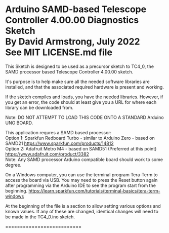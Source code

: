 Arduino SAMD-based Telescope Controller 4.00.00 Diagnostics Sketch<br>
By David Armstrong, July 2022<br>
See MIT LICENSE.md file<br>
==================================================================

This Sketch is designed to be used as a precursor sketch to TC4_0,
the SAMD processor based Telescope Controller 4.00.00 sketch.

It's purpose is to help make sure all the needed software libraries
are installed, and that the associated required hardware is present and
working.

If the sketch compiles and loads, you have the needed libraries.  However,
if you get an error, the code should at least give you a URL for where each
library can be downloaded from.

Note: DO NOT ATTEMPT TO LOAD THIS CODE ONTO A STANDARD Arduino UNO BOARD.

This application requres a SAMD based processor:<br>
Option 1: Sparkfun Redboard Turbo - similar to Arduino Zero - based on SAMD21
https://www.sparkfun.com/products/14812 <br>
Option 2: Adafruit Metro M4 - based on SAMD51 (Preferred at this point)
https://www.adafruit.com/product/3382 <br>
Note: Any SAMD processor Arduino compatible board should work to some degree.

On a Windows computer, you can use the terminal program Tera-Term to access the board via USB.
You may need to press the Reset button again after programming via the Arduino IDE to see the 
program start from the beginning.
https://learn.sparkfun.com/tutorials/terminal-basics/tera-term-windows

At the beginning of the file is a section to allow setting various options and known values.
If any of these are changed, identical changes will need to be made in the TC4_0.ino sketch.

==========================